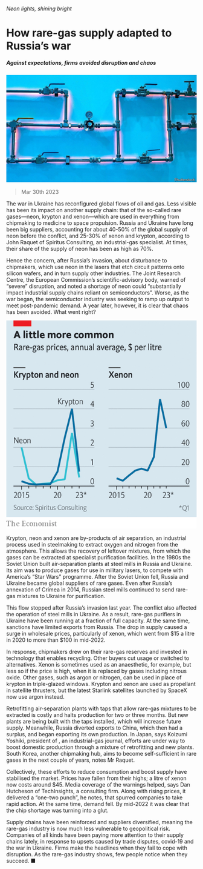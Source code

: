 ###### Neon lights, shining bright

# How rare-gas supply adapted to Russia’s war 

##### Against expectations, firms avoided disruption and chaos 

![image](images/20230401_FNP505.jpg) 

> Mar 30th 2023 


The war in Ukraine has reconfigured global flows of oil and gas. Less visible has been its impact on another supply chain: that of the so-called rare gases—neon, krypton and xenon—which are used in everything from chipmaking to medicine to space propulsion. Russia and Ukraine have long been big suppliers, accounting for about 40-50% of the global supply of neon before the conflict, and 25-30% of xenon and krypton, according to John Raquet of Spiritus Consulting, an industrial-gas specialist. At times, their share of the supply of neon has been as high as 70%.

Hence the concern, after Russia’s invasion, about disturbance to chipmakers, which use neon in the lasers that etch circuit patterns onto silicon wafers, and in turn supply other industries. The Joint Research Centre, the European Commission’s scientific-advisory body, warned of “severe” disruption, and noted a shortage of neon could “substantially impact industrial supply chains reliant on semiconductors”. Worse, as the war began, the semiconductor industry was seeking to ramp up output to meet post-pandemic demand. A year later, however, it is clear that chaos has been avoided. What went right?

![image](images/20230401_FNC566.png) 


Krypton, neon and xenon are by-products of air separation, an industrial process used in steelmaking to extract oxygen and nitrogen from the atmosphere. This allows the recovery of leftover mixtures, from which the gases can be extracted at specialist purification facilities. In the 1980s the Soviet Union built air-separation plants at steel mills in Russia and Ukraine. Its aim was to produce gases for use in military lasers, to compete with America’s “Star Wars” programme. After the Soviet Union fell, Russia and Ukraine became global suppliers of rare gases. Even after Russia’s annexation of Crimea in 2014, Russian steel mills continued to send rare-gas mixtures to Ukraine for purification.

This flow stopped after Russia’s invasion last year. The conflict also affected the operation of steel mills in Ukraine. As a result, rare-gas purifiers in Ukraine have been running at a fraction of full capacity. At the same time, sanctions have limited exports from Russia. The drop in supply caused a surge in wholesale prices, particularly of xenon, which went from $15 a litre in 2020 to more than $100 in mid-2022.

In response, chipmakers drew on their rare-gas reserves and invested in technology that enables recycling. Other buyers cut usage or switched to alternatives. Xenon is sometimes used as an anaesthetic, for example, but less so if the price is high, when it is replaced by gases including nitrous oxide. Other gases, such as argon or nitrogen, can be used in place of krypton in triple-glazed windows. Krypton and xenon are used as propellant in satellite thrusters, but the latest Starlink satellites launched by SpaceX now use argon instead.

Retrofitting air-separation plants with taps that allow rare-gas mixtures to be extracted is costly and halts production for two or three months. But new plants are being built with the taps installed, which will increase future supply. Meanwhile, Russia diverted exports to China, which then had a surplus, and began exporting its own production. In Japan, says Koizumi Yoshiki, president of , an industrial-gas journal, efforts are under way to boost domestic production through a mixture of retrofitting and new plants. South Korea, another chipmaking hub, aims to become self-sufficient in rare gases in the next couple of years, notes Mr Raquet.

Collectively, these efforts to reduce consumption and boost supply have stabilised the market. Prices have fallen from their highs; a litre of xenon now costs around $45. Media coverage of the warnings helped, says Dan Hutcheson of TechInsights, a consulting firm. Along with rising prices, it delivered a “one-two punch”, he notes, that spurred companies to take rapid action. At the same time, demand fell. By mid-2022 it was clear that the chip shortage was turning into a glut.

Supply chains have been reinforced and suppliers diversified, meaning the rare-gas industry is now much less vulnerable to geopolitical risk. Companies of all kinds have been paying more attention to their supply chains lately, in response to upsets caused by trade disputes, covid-19 and the war in Ukraine. Firms make the headlines when they fail to cope with disruption. As the rare-gas industry shows, few people notice when they succeed. ■


